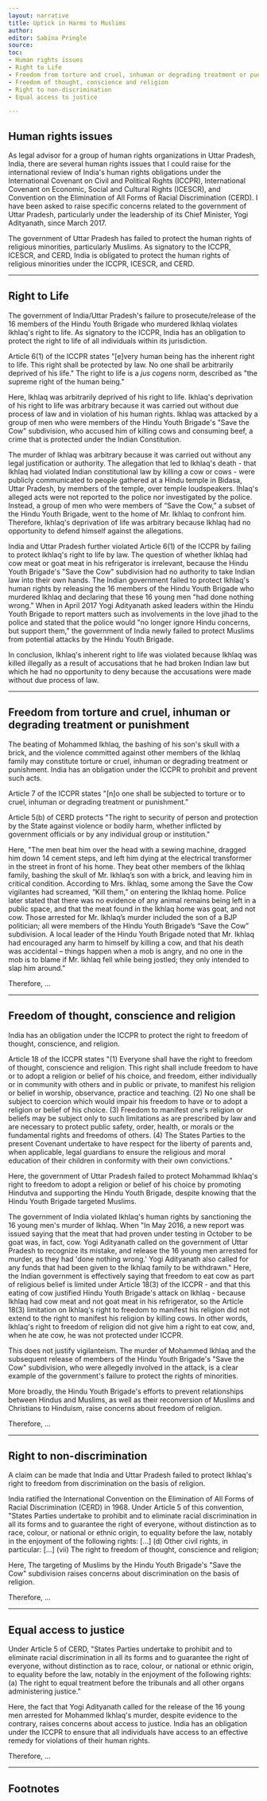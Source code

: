 ```yaml
---
layout: narrative
title: Uptick in Harms to Muslims
author:
editor: Sabina Pringle
source:
toc:
- Human rights issues
- Right to Life
- Freedom from torture and cruel, inhuman or degrading treatment or punishment
- Freedom of thought, conscience and religion
- Right to non-discrimination
- Equal access to justice

---
```


<!-- ## Facts

As previously noted, Yogi Adityanath’s Hindu Youth Brigade promotes Hindutva through, among other acts, reconverting Muslims/Christians to Hinduism, preventing relationships between Hindu girls and Muslim boys, and the protection of cows.

On September 28, 2015, members of a Hindu temple in Bidasa, Uttar Pradesh announced over temple loudspeakers that a local Muslim man (Mohammed Ikhlaq): (1) had killed cows (sacred in Hinduism, and protected under the Indian Constitution), (2) had left cow remains at an electrical transformer on a central street near his home, and (3) had cow meat in his refrigerator. Although those acts would be subject to up to seven-years’ imprisonment if reported to the police, a group of men who were members of “Save the Cow,” a subset of the Hindu Youth Brigade, went to the home of Mr. Ikhlaq to confront him.

The men beat him over the head with a sewing machine, dragged him down 14 cement steps, and left him dying at the electrical transformer in the street in front of his home. They beat other members of the Ikhlaq family, bashing the skull of Mr. Ikhlaq’s son with a brick, and leaving him in critical condition. According to Mrs. Ikhlaq, some among the Save the Cow vigilantes had screamed, “Kill them,” on entering the Ikhlaq home. Police later stated that there was no evidence of any animal remains being left in a public space, and that the meat found in the Ikhlaq home was goat, and not cow. Those arrested for Mr. Ikhlaq’s murder included the son of a BJP politician; all were members of the Hindu Youth Brigade’s “Save the Cow” subdivision. A local leader of the Hindu Youth Brigade noted that Mr. Ikhlaq had encouraged any harm to himself by killing a cow, and that his death was accidental – things happen when a mob is angry, and no one in the mob is to blame if Mr. Ikhlaq fell while being jostled; they only intended to slap him around.

In May 2016, a new report was issued saying that the meat that had proven under testing in October to be goat was, in fact, cow. Yogi Adityanath called on the government of Uttar Pradesh to recognize its mistake, and release the 16 young men arrested for murder, as they had “done nothing wrong.” Yogi Adityanath also called for any funds that had been given to the Ikhlaq family to be withdrawn.

In March 2017, after the BJP had won 308 of the 403 parliamentary seats in Uttar Pradesh, the Prime Minister of India (Narendra Modi) named Yogi Adityanath Chief Minister (the equivalent of governor) of Uttar Pradesh. Leaders of the Hindu Youth Brigade stated that they would be freer to engage in their work with Yogi Adityanath in charge. After a young couple was “roughed up” by a crowd for involvement in love jihad in early April 2017, Yogi Adityanath asked leaders within the Hindu Youth Brigade to report matters to the police, stating that the police would no longer ignore Hindu concerns, but support them.

-->

## Human rights issues

As legal advisor for a group of human rights organizations in Uttar Pradesh, India, there are several human rights issues that I could raise for the international review of India's human rights obligations under the International Covenant on Civil and Political Rights (ICCPR), International Covenant on Economic, Social and Cultural Rights (ICESCR), and Convention on the Elimination of All Forms of Racial Discrimination (CERD). I have been asked to raise specific concerns related to the government of Uttar Pradesh, particularly under the leadership of its Chief Minister, Yogi Adityanath, since March 2017.

The government of Uttar Pradesh has failed to protect the human rights of religious minorities, particularly Muslims. As signatory to the ICCPR, ICESCR, and CERD, India is obligated to protect the human rights of religious minorities under the ICCPR, ICESCR, and CERD.

---

## Right to Life

The government of India/Uttar Pradesh's failure to prosecute/release of the 16 members of the Hindu Youth Brigade who murdered Ikhlaq violates Ikhlaq's right to life. As signatory to the ICCPR, India has an obligation to protect the right to life of all individuals within its jurisdiction.

Article 6(1) of the ICCPR states "[e]very human being has the inherent right to life. This right shall be protected by law. No one shall be arbitrarily deprived of his life." The right to life is a *jus cogens* norm, described as "the supreme right of the human being."

Here, Ikhlaq was arbitrarily deprived of his right to life. Ikhlaq's deprivation of his right to life was arbitrary because it was carried out without due process of law and in violation of his human rights. Ikhlaq was attacked by a group of men who were members of the Hindu Youth Brigade's "Save the Cow" subdivision, who accused him of killing cows and consuming beef, a crime that is protected under the Indian Constitution.

The murder of Ikhlaq was arbitrary because it was carried out without any legal justification or authority. The allegation that led to Ikhlaq's death - that Ikhlaq had violated Indian constitutional law by killing a cow or cows - were publicly communicated to people gathered at a Hindu temple in Bidasa, Uttar Pradesh, by members of the temple, over temple loudspeakers. Ihlaq's alleged acts were not reported to the police nor investigated by the police. Instead, a group of men who were members of “Save the Cow,” a subset of the Hindu Youth Brigade, went to the home of Mr. Ikhlaq to confront him. Therefore, Ikhlaq's deprivation of life was arbitrary because Ikhlaq had no opportunity to defend himself against the allegations.  

India and Uttar Pradesh further violated Article 6(1) of the ICCPR by failing to protect Ikhlaq's right to life by law. The question of whether Ikhlaq had cow meat or goat meat in his refrigerator is irrelevant, because the Hindu Youth Brigade's "Save the Cow" subdivision had no authority to take Indian law into their own hands. The Indian government failed to protect Ikhlaq's human rights by releasing the 16 members of the Hindu Youth Brigade who murdered Ikhlaq and declaring that these 16 young men "had done nothing wrong." When in April 2017 Yogi Adityanath asked leaders within the Hindu Youth Brigade to report matters such as involvements in the love jihad to the police and stated that the police would "no longer ignore Hindu concerns, but support them," the government of India newly failed to protect Muslims from potential attacks by the Hindu Youth Brigade.

In conclusion, Ikhlaq's inherent right to life was violated because Ikhlaq was killed illegally as a result of accusations that he had broken Indian law but which he had no opportunity to deny because the accusations were made without due process of law.

---

## Freedom from torture and cruel, inhuman or degrading treatment or punishment

The beating of Mohammed Ikhlaq, the bashing of his son's skull with a brick, and the violence committed against other members of the Ikhlaq family may constitute torture or cruel, inhuman or degrading treatment or punishment. India has an obligation under the ICCPR to prohibit and prevent such acts.

Article 7 of the ICCPR states "[n]o one shall be subjected to torture or to cruel, inhuman or degrading treatment or punishment."

Article 5(b) of CERD protects "The right to security of person and protection by the State against violence or bodily harm, whether inflicted by government officials or by any individual group or institution."

Here, "The men beat him over the head with a sewing machine, dragged him down 14 cement steps, and left him dying at the electrical transformer in the street in front of his home. They beat other members of the Ikhlaq family, bashing the skull of Mr. Ikhlaq’s son with a brick, and leaving him in critical condition. According to Mrs. Ikhlaq, some among the Save the Cow vigilantes had screamed, “Kill them,” on entering the Ikhlaq home. Police later stated that there was no evidence of any animal remains being left in a public space, and that the meat found in the Ikhlaq home was goat, and not cow. Those arrested for Mr. Ikhlaq’s murder included the son of a BJP politician; all were members of the Hindu Youth Brigade’s “Save the Cow” subdivision. A local leader of the Hindu Youth Brigade noted that Mr. Ikhlaq had encouraged any harm to himself by killing a cow, and that his death was accidental – things happen when a mob is angry, and no one in the mob is to blame if Mr. Ikhlaq fell while being jostled; they only intended to slap him around."

Therefore, ...

---

## Freedom of thought, conscience and religion

India has an obligation under the ICCPR to protect the right to freedom of thought, conscience, and religion.

Article 18 of the ICCPR states "(1) Everyone shall have the right to freedom of thought, conscience and religion. This right shall include freedom to have or to adopt a religion or belief of his choice, and freedom, either individually or in community with others and in public or private, to manifest his religion or belief in worship, observance, practice and teaching. (2) No one shall be subject to coercion which would impair his freedom to have or to adopt a religion or belief of his choice. (3) Freedom to manifest one's religion or beliefs may be subject only to such limitations as are prescribed by law and are necessary to protect public safety, order, health, or morals or the fundamental rights and freedoms of others. (4) The States Parties to the present Covenant undertake to have respect for the liberty of parents and, when applicable, legal guardians to ensure the religious and moral education of their children in conformity with their own convictions."

Here, the government of Uttar Pradesh failed to protect Mohammad Ikhlaq's right to freedom to adopt a religion or belief of his choice by promoting Hindutva and supporting the Hindu Youth Brigade, despite knowing that the Hindu Youth Brigade targeted Muslims.

The government of India violated Ikhlaq's human rights by sanctioning the 16 young men's murder of Ikhlaq. When "In May 2016, a new report was issued saying that the meat that had proven under testing in October to be goat was, in fact, cow. Yogi Adityanath called on the government of Uttar Pradesh to recognize its mistake, and release the 16 young men arrested for murder, as they had 'done nothing wrong.' Yogi Adityanath also called for any funds that had been given to the Ikhlaq family to be withdrawn." Here, the Indian government is effectively saying that freedom to eat cow as part of religious belief is limited under Article 18(3) of the ICCPR - and that this eating of cow justified Hindu Youth Brigade's attack on Ikhlaq - because Ikhlaq had cow meat and not goat meat in his refrigerator, so the Article 18(3) limitation on Ikhlaq's right to freedom to manifest his religion did not extend to the right to manifest his religion by killing cows. In other words, Ikhlaq's right to freedom of religion did not give him a right to eat cow, and, when he ate cow, he was not protected under ICCPR.

This does not justify vigilanteism. The murder of Mohammed Ikhlaq and the subsequent release of members of the Hindu Youth Brigade's "Save the Cow" subdivision, who were allegedly involved in the attack, is a clear example of the government's failure to protect the rights of minorities.

More broadly, the Hindu Youth Brigade's efforts to prevent relationships between Hindus and Muslims, as well as their reconversion of Muslims and Christians to Hinduism, raise concerns about freedom of religion.

Therefore, ...

---

## Right to non-discrimination

A claim can be made that India and Uttar Pradesh failed to protect Ikhlaq's right to freedom from discrimination on the basis of religion.

India ratified the International Convention on the Elimination of All Forms of Racial Discrimination (CERD) in 1968. Under Article 5 of this convention, "States Parties undertake to prohibit and to eliminate racial discrimination in all its forms and to guarantee the right of everyone, without distinction as to race, colour, or national or ethnic origin, to equality before the law, notably in the enjoyment of the following rights: [...] (d) Other civil rights, in particular: [...] (vii) The right to freedom of thought, conscience and religion;

Here, The targeting of Muslims by the Hindu Youth Brigade's "Save the Cow" subdivision raises concerns about discrimination on the basis of religion.

Therefore, ...

---

## Equal access to justice

Under Article 5 of CERD, "States Parties undertake to prohibit and to eliminate racial discrimination in all its forms and to guarantee the right of everyone, without distinction as to race, colour, or national or ethnic origin, to equality before the law, notably in the enjoyment of the following rights: (a) The right to equal treatment before the tribunals and all other organs administering justice."

Here, the fact that Yogi Adityanath called for the release of the 16 young men arrested for Mohammed Ikhlaq's murder, despite evidence to the contrary, raises concerns about access to justice. India has an obligation under the ICCPR to ensure that all individuals have access to an effective remedy for violations of their human rights.

Therefore, ...

---

## Footnotes
